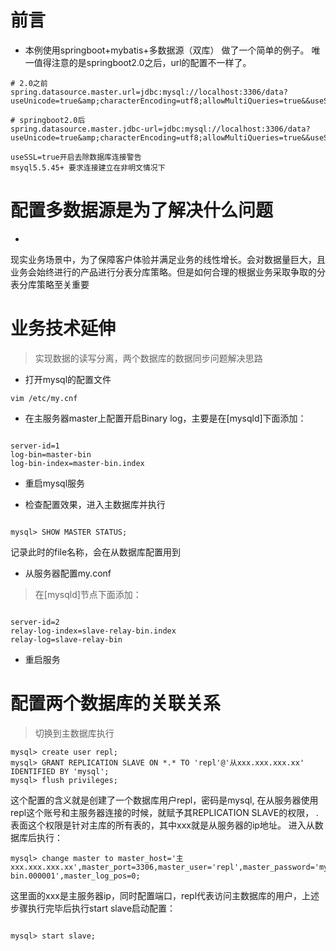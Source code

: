 # 前言
- 本例使用springboot+mybatis+多数据源（双库）
做了一个简单的例子。
唯一值得注意的是springboot2.0之后，url的配置不一样了。
```properties
# 2.0之前
spring.datasource.master.url=jdbc:mysql://localhost:3306/data?useUnicode=true&amp;characterEncoding=utf8;allowMultiQueries=true&&useSSL=true

# springboot2.0后
spring.datasource.master.jdbc-url=jdbc:mysql://localhost:3306/data?useUnicode=true&amp;characterEncoding=utf8;allowMultiQueries=true&&useSSL=true

useSSL=true开启去除数据库连接警告
msyql5.5.45+ 要求连接建立在非明文情况下

```

# 配置多数据源是为了解决什么问题
-
现实业务场景中，为了保障客户体验并满足业务的线性增长。会对数据量巨大，且业务会始终进行的产品进行分表分库策略。但是如何合理的根据业务采取争取的分表分库策略至关重要

# 业务技术延伸

> 实现数据的读写分离，两个数据库的数据同步问题解决思路
- 打开mysql的配置文件
```bazaar
vim /etc/my.cnf
```
- 在主服务器master上配置开启Binary log，主要是在[mysqld]下面添加：

```properties

server-id=1
log-bin=master-bin
log-bin-index=master-bin.index
```

- 重启mysql服务

- 检查配置效果，进入主数据库并执行

```properties

mysql> SHOW MASTER STATUS;
```
记录此时的file名称，会在从数据库配置用到

- 从服务器配置my.conf

> 在[mysqld]节点下面添加： 
```properties

server-id=2
relay-log-index=slave-relay-bin.index
relay-log=slave-relay-bin
```
- 重启服务

# 配置两个数据库的关联关系

> 切换到主数据库执行

```properties
mysql> create user repl;
mysql> GRANT REPLICATION SLAVE ON *.* TO 'repl'@'从xxx.xxx.xxx.xx' IDENTIFIED BY 'mysql';
mysql> flush privileges;
```
这个配置的含义就是创建了一个数据库用户repl，密码是mysql, 在从服务器使用repl这个账号和主服务器连接的时候，就赋予其REPLICATION SLAVE的权限， *.* 表面这个权限是针对主库的所有表的，其中xxx就是从服务器的ip地址。 
进入从数据库后执行：

```properties
mysql> change master to master_host='主xxx.xxx.xxx.xx',master_port=3306,master_user='repl',master_password='mysql',master_log_file='master-bin.000001',master_log_pos=0;
```

这里面的xxx是主服务器ip，同时配置端口，repl代表访问主数据库的用户，上述步骤执行完毕后执行start slave启动配置：

```properties

mysql> start slave;
```
